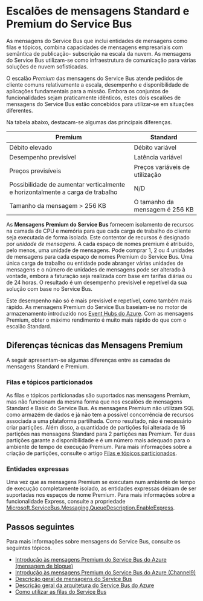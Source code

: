 <properties
    pageTitle="Descrição geral dos escalões de preços das Mensagens Standard e Premium do Service Bus | Microsoft Azure"
    description="Mensagens Standard e Premium do Service Bus"
    services="service-bus-messaging"
    documentationCenter=".net"
    authors="djrosanova"
    manager="timlt"
    editor=""/>

<tags
    ms.service="service-bus-messaging"
    ms.workload="na"
    ms.tgt_pltfrm="na"
    ms.devlang="na"
    ms.topic="get-started-article"
    ms.date="09/02/2016"
    ms.author="darosa;sethm"/>


# Escalões de mensagens Standard e Premium do Service Bus 

As mensagens do Service Bus que inclui entidades de mensagens como filas e tópicos, combina capacidades de mensagens empresariais com semântica de publicação- subscrição na escala da nuvem. As mensagens do Service Bus utilizam-se como infraestrutura de comunicação para várias soluções de nuvem sofisticadas.

O escalão *Premium* das mensagens do Service Bus atende pedidos de cliente comuns relativamente a escala, desempenho e disponibilidade de aplicações fundamentais para a missão. Embora os conjuntos de funcionalidades sejam praticamente idênticos, estes dois escalões de mensagens do Service Bus estão concebidos para utilizar-se em situações diferentes.

Na tabela abaixo, destacam-se algumas das principais diferenças.

| Premium                               | Standard                       |
|---------------------------------------|--------------------------------|
| Débito elevado                       | Débito variável            |
| Desempenho previsível               | Latência variável               |
| Preços previsíveis                   | Preços variáveis de utilização  |
| Possibilidade de aumentar verticalmente e horizontalmente a carga de trabalho | N/D                            |
| Tamanho da mensagem > 256 KB                  | O tamanho da mensagem é 256 KB          |

As **Mensagens Premium do Service Bus** fornecem isolamento de recursos na camada de CPU e memória para que cada carga de trabalho do cliente seja executada de forma isolada. Este contentor de recursos é designado por *unidade de mensagens*. A cada espaço de nomes premium é atribuído, pelo menos, uma unidade de mensagens. Pode comprar 1, 2 ou 4 unidades de mensagens para cada espaço de nomes Premium do Service Bus. Uma única carga de trabalho ou entidade pode abranger várias unidades de mensagens e o número de unidades de mensagens pode ser alterado à vontade, embora a faturação seja realizada com base em tarifas diárias ou de 24 horas. O resultado é um desempenho previsível e repetível da sua solução com base no Service Bus.

Este desempenho não só é mais previsível e repetível, como também mais rápido. As mensagens Premium do Service Bus baseiam-se no motor de armazenamento introduzido nos [Event Hubs do Azure](https://azure.microsoft.com/services/event-hubs/). Com as mensagens Premium, obter o máximo rendimento é muito mais rápido do que com o escalão Standard.

## Diferenças técnicas das Mensagens Premium

A seguir apresentam-se algumas diferenças entre as camadas de mensagens Standard e Premium.

### Filas e tópicos particionados

As filas e tópicos particionadas são suportados nas mensagens Premium, mas não funcionam da mesma forma que nos escalões de mensagens Standard e Basic do Service Bus. As mensagens Premium não utilizam SQL como armazém de dados e já não tem a possível concorrência de recursos associada a uma plataforma partilhada. Como resultado, não é necessário criar partições. Além disso, a quantidade de partições foi alterada de 16 partições nas mensagens Standard para 2 partições nas Premium. Ter duas partições garante a disponibilidade e é um número mais adequado para o ambiente de tempo de execução Premium. Para mais informações sobre a criação de partições, consulte o artigo [Filas e tópicos particionados](service-bus-partitioning.md).

### Entidades expressas

Uma vez que as mensagens Premium se executam num ambiente de tempo de execução completamente isolado, as entidades expressas deixam de ser suportadas nos espaços de nome Premium. Para mais informações sobre a funcionalidade Express, consulte a propriedade [Microsoft.ServiceBus.Messaging.QueueDescription.EnableExpress](https://msdn.microsoft.com/library/azure/microsoft.servicebus.messaging.queuedescription.enableexpress.aspx).

## Passos seguintes

Para mais informações sobre mensagens do Service Bus, consulte os seguintes tópicos.

- [Introdução às mensagens Premium do Service Bus do Azure (mensagem de blogue)](http://azure.microsoft.com/blog/introducing-azure-service-bus-premium-messaging/)
- [Introdução às mensagens Premium do Service Bus do Azure (Channel9)](https://channel9.msdn.com/Blogs/Subscribe/Introducing-Azure-Service-Bus-Premium-Messaging)
- [Descrição geral de mensagens do Service Bus](service-bus-messaging-overview.md)
- [Descrição geral da arquitetura do Service Bus do Azure ](../service-bus/service-bus-fundamentals-hybrid-solutions.md)
- [Como utilizar as filas do Service Bus](service-bus-dotnet-get-started-with-queues.md)



<!--HONumber=Sep16_HO4-->


